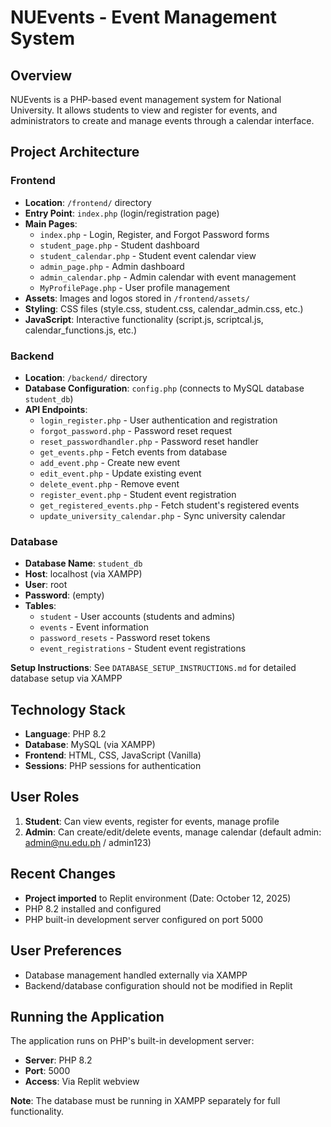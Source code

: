 # NUEvents - Event Management System

## Overview
NUEvents is a PHP-based event management system for National University. It allows students to view and register for events, and administrators to create and manage events through a calendar interface.

## Project Architecture

### Frontend
- **Location**: `/frontend/` directory
- **Entry Point**: `index.php` (login/registration page)
- **Main Pages**:
  - `index.php` - Login, Register, and Forgot Password forms
  - `student_page.php` - Student dashboard
  - `student_calendar.php` - Student event calendar view
  - `admin_page.php` - Admin dashboard
  - `admin_calendar.php` - Admin calendar with event management
  - `MyProfilePage.php` - User profile management
- **Assets**: Images and logos stored in `/frontend/assets/`
- **Styling**: CSS files (style.css, student.css, calendar_admin.css, etc.)
- **JavaScript**: Interactive functionality (script.js, scriptcal.js, calendar_functions.js, etc.)

### Backend
- **Location**: `/backend/` directory
- **Database Configuration**: `config.php` (connects to MySQL database `student_db`)
- **API Endpoints**:
  - `login_register.php` - User authentication and registration
  - `forgot_password.php` - Password reset request
  - `reset_passwordhandler.php` - Password reset handler
  - `get_events.php` - Fetch events from database
  - `add_event.php` - Create new event
  - `edit_event.php` - Update existing event
  - `delete_event.php` - Remove event
  - `register_event.php` - Student event registration
  - `get_registered_events.php` - Fetch student's registered events
  - `update_university_calendar.php` - Sync university calendar

### Database
- **Database Name**: `student_db`
- **Host**: localhost (via XAMPP)
- **User**: root
- **Password**: (empty)
- **Tables**:
  - `student` - User accounts (students and admins)
  - `events` - Event information
  - `password_resets` - Password reset tokens
  - `event_registrations` - Student event registrations

**Setup Instructions**: See `DATABASE_SETUP_INSTRUCTIONS.md` for detailed database setup via XAMPP

## Technology Stack
- **Language**: PHP 8.2
- **Database**: MySQL (via XAMPP)
- **Frontend**: HTML, CSS, JavaScript (Vanilla)
- **Sessions**: PHP sessions for authentication

## User Roles
1. **Student**: Can view events, register for events, manage profile
2. **Admin**: Can create/edit/delete events, manage calendar (default admin: admin@nu.edu.ph / admin123)

## Recent Changes
- **Project imported** to Replit environment (Date: October 12, 2025)
- PHP 8.2 installed and configured
- PHP built-in development server configured on port 5000

## User Preferences
- Database management handled externally via XAMPP
- Backend/database configuration should not be modified in Replit

## Running the Application
The application runs on PHP's built-in development server:
- **Server**: PHP 8.2
- **Port**: 5000
- **Access**: Via Replit webview

**Note**: The database must be running in XAMPP separately for full functionality.
